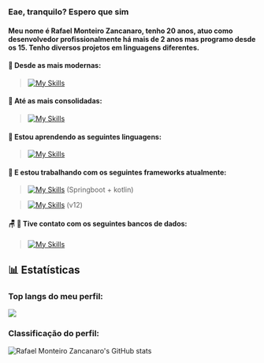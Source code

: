 ### Eae, tranquilo? Espero que sim

#### Meu nome é Rafael Monteiro Zancanaro, tenho 20 anos, atuo como desenvolvedor profissionalmente há mais de 2 anos mas programo desde os 15. Tenho diversos projetos em linguagens diferentes.

#### 👶 Desde as mais modernas:

> [![My Skills](https://skillicons.dev/icons?i=python,js,ts&theme=light)](https://skillicons.dev)


#### 🫡 Até as mais consolidadas:

> [![My Skills](https://skillicons.dev/icons?i=c,cpp,cs,java&theme=light)](https://skillicons.dev)


#### :open_book: Estou aprendendo as seguintes linguagens:

> [![My Skills](https://skillicons.dev/icons?i=dart,rust&theme=light)](https://skillicons.dev)

#### :hammer: E estou trabalhando com os seguintes frameworks atualmente:

> [![My Skills](https://skillicons.dev/icons?i=spring,kotlin&theme=light)](https://skillicons.dev) (Springboot + kotlin)

> [![My Skills](https://skillicons.dev/icons?i=angular,ts&theme=light)](https://skillicons.dev) (v12)


#### :chair: 🎲 Tive contato com os seguintes bancos de dados:

> [![My Skills](https://skillicons.dev/icons?i=mysql,postgresql,mongodb&theme=light)](https://skillicons.dev)

## 📊 Estatísticas

### Top langs do meu perfil:
<img src="https://github-readme-stats.vercel.app/api/top-langs?username=Rafael-monte"/>


### Classificação do perfil:
![Rafael Monteiro Zancanaro's GitHub stats](https://github-readme-stats.vercel.app/api?username=Rafael-monte&show_icons=true&theme=light)

<!--
**Rafael-monte/Rafael-monte** is a ✨ _special_ ✨ repository because its `README.md` (this file) appears on your GitHub profile.

Here are some ideas to get you started:

- 🔭 I’m currently working on ...
- 🌱 I’m currently learning ...
- 👯 I’m looking to collaborate on ...
- 🤔 I’m looking for help with ...
- 💬 Ask me about ...
- 📫 How to reach me: ...
- 😄 Pronouns: ...
- ⚡ Fun fact: ...



 -->
